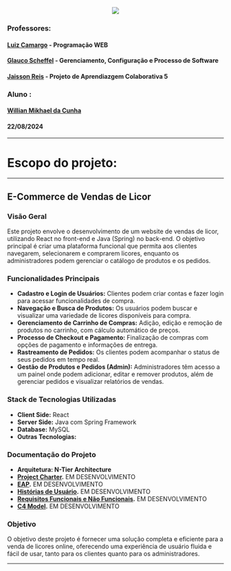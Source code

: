 <div align="center">
 <img src="https://user-images.githubusercontent.com/111321384/225424307-c1475755-8810-4fd3-aa1f-64c7f67c6f65.png" />
 </div>

### Professores: 
#### [Luiz Camargo](https://www.linkedin.com/in/luiz-camargo-a5a01817/) - Programação WEB<br>
#### [Glauco Scheffel](https://www.linkedin.com/in/glaucoscheffel/) - Gerenciamento, Configuração e Processo de Software <br>
#### [Jaisson Reis]() - Projeto de Aprendiazgem Colaborativa 5


### Aluno :
#### [Willian Mikhael da Cunha](https://www.linkedin.com/in/willianmikhael/) <br>

  
#### 22/08/2024

---

# Escopo do projeto:

---

## E-Commerce de Vendas de Licor

### Visão Geral

Este projeto envolve o desenvolvimento de um website de vendas de licor, utilizando React no front-end e Java (Spring) no back-end. O objetivo principal é criar uma plataforma funcional que permita aos clientes navegarem, selecionarem e comprarem licores, enquanto os administradores podem gerenciar o catálogo de produtos e os pedidos.

### Funcionalidades Principais

- **Cadastro e Login de Usuários:** Clientes podem criar contas e fazer login para acessar funcionalidades de compra.
- **Navegação e Busca de Produtos:** Os usuários podem buscar e visualizar uma variedade de licores disponíveis para compra.
- **Gerenciamento de Carrinho de Compras:** Adição, edição e remoção de produtos no carrinho, com cálculo automático de preços.
- **Processo de Checkout e Pagamento:** Finalização de compras com opções de pagamento e informações de entrega.
- **Rastreamento de Pedidos:** Os clientes podem acompanhar o status de seus pedidos em tempo real.
- **Gestão de Produtos e Pedidos (Admin):** Administradores têm acesso a um painel onde podem adicionar, editar e remover produtos, além de gerenciar pedidos e visualizar relatórios de vendas.

### Stack de Tecnologias Utilizadas

- **Client Side:** React 
- **Server Side:** Java com Spring Framework
- **Database:** MySQL
- **Outras Tecnologias:**

### Documentação do Projeto
- **Arquitetura: N-Tier Architecture**
- **[Project Charter](docs/guia-instalacao.md).** EM DESENVOLVIMENTO
- **[EAP](docs/guia-instalacao.md).** EM DESENVOLVIMENTO
- **[Histórias de Usuário](docs/userhistory.pdf).** EM DESENVOLVIMENTO 
- **[Requisitos Funcionais e Não Funcionais](docs/requirements.pdf).** EM DESENVOLVIMENTO
- **[C4 Model](docs/guia-instalacao.md).** EM DESENVOLVIMENTO



### Objetivo

O objetivo deste projeto é fornecer uma solução completa e eficiente para a venda de licores online, oferecendo uma experiência de usuário fluida e fácil de usar, tanto para os clientes quanto para os administradores.

---

